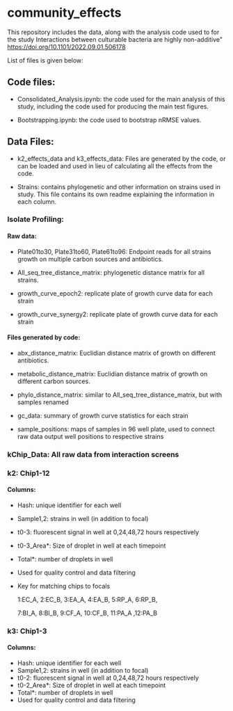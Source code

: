 # community_effects

This repository includes the data, along with the analysis code used to for the study Interactions between culturable bacteria are highly non-additive"  https://doi.org/10.1101/2022.09.01.506178

List of files is given below:
## Code files:
  -	Consolidated_Analysis.ipynb: the code used for the main analysis of this study, including the code used for producing       the main test figures. 

  -	Bootstrapping.ipynb: the code used to bootstrap nRMSE values.

##	Data Files:

  -	k2_effects_data and k3_effects_data: Files  are generated by the code, or can be loaded and used in lieu of calculating all the effects from the code. 
  
  - Strains: contains phylogenetic and other information on strains used in study. This file contains its own readme           explaining the information in each column.
  
  ###	Isolate Profiling:
  
   ####	Raw data:
   
   - Plate01to30, Plate31to60, Plate61to96: Endpoint reads for all strains growth on multiple carbon sources and                 antibiotics.
   
   -	All_seq_tree_distance_matrix: phylogenetic distance matrix for all strains.
   
   -	growth_curve_epoch2: replicate plate of growth curve data for each strain
   
   -	growth_curve_synergy2: replicate plate of growth curve data for each strain
  
   ####	Files generated by code:
   -	abx_distance_matrix: Euclidian distance matrix of growth on different antibiotics.
   
   -	metabolic_distance_matrix: Euclidian distance matrix of growth on different carbon sources.
   
   -	phylo_distance_matrix: similar to All_seq_tree_distance_matrix, but with samples renamed 
   
   -	gc_data: summary of growth curve statistics for each strain
   
   -	sample_positions: maps of samples in 96 well plate, used to connect raw data output well positions to respective          strains
      
  ###	kChip_Data: All raw data from interaction screens
  
  ###	k2:	Chip1-12
    
   ####	Columns:
  - Hash: unique identifier for each well 
  -	Sample1,2: strains in well (in addition to focal)
  -	t0-3: fluorescent signal in well at 0,24,48,72 hours respectively 
  -	t0-3_Area*: Size of droplet in well at each timepoint
  -	Total*: number of droplets in well
  - Used for quality control and data filtering
          
  - Key for matching chips to focals 
  
       1:EC_A, 2:EC_B, 3:EA_A, 4:EA_B, 5:RP_A, 6:RP_B, 
  
       7:BI_A, 8:BI_B, 9:CF_A, 10:CF_B, 11:PA_A ,12:PA_B
  ###	k3:	Chip1-3
  ####	Columns:
  -	Hash: unique identifier for each well
  -	Sample1,2: strains in well (in addition to focal)
  -	t0-2: fluorescent signal in well at 0,24,48,72 hours respectively 
  -	t0-2_Area*: Size of droplet in well at each timepoint
  -	Total*: number of droplets in well
  - Used for quality control and data filtering
